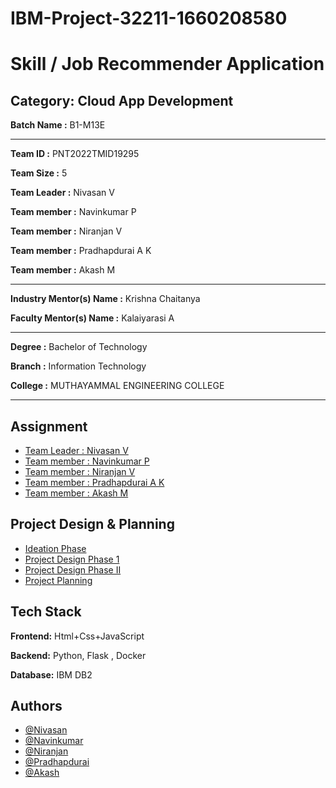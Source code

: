 
# IBM-Project-32211-1660208580

# Skill / Job Recommender Application


## Category: Cloud App Development


**Batch Name :** B1-M13E

---

**Team ID :** PNT2022TMID19295

**Team Size :** 5

**Team Leader :** Nivasan V

**Team member :** Navinkumar P

**Team member :** Niranjan V

**Team member :** Pradhapdurai A K

**Team member :** Akash M

---
**Industry Mentor(s) Name :** Krishna Chaitanya

**Faculty Mentor(s) Name :** Kalaiyarasi A

---

**Degree	:**	
Bachelor of Technology

**Branch	:**	
Information Technology

**College	:**	
MUTHAYAMMAL ENGINEERING COLLEGE

---





## Assignment  

 - [Team Leader : Nivasan V](https://github.com/IBM-EPBL/IBM-Project-32211-1660208580/tree/main/Assignment/Team%20Leader)
 - [Team member : Navinkumar P](https://github.com/IBM-EPBL/IBM-Project-32211-1660208580/tree/main/Assignment/Team%20Member%20-%201%20Navinkumar)
 - [Team member : Niranjan V](https://github.com/IBM-EPBL/IBM-Project-32211-1660208580/tree/main/Assignment/Team%20Member%20-%202%20Niranjan)
 - [Team member : Pradhapdurai A K](https://github.com/IBM-EPBL/IBM-Project-32211-1660208580/tree/main/Assignment/Team%20Member%20-%203%20Pradhapdurai)
 - [Team member : Akash M](https://github.com/IBM-EPBL/IBM-Project-32211-1660208580/tree/main/Assignment/Team%20Member%20-%204%20Akash)


## Project Design & Planning
- [Ideation Phase](https://github.com/IBM-EPBL/IBM-Project-32211-1660208580/tree/main/Project%20design%20%26%20planning/Ideation%20Phase)
- [Project Design Phase 1](https://github.com/IBM-EPBL/IBM-Project-32211-1660208580/tree/main/Project%20design%20%26%20planning/Project%20Design%20Phase%20I)
- [Project Design Phase II](https://github.com/IBM-EPBL/IBM-Project-32211-1660208580/tree/main/Project%20design%20%26%20planning/Project%20Design%20Phase%20II)
- [Project Planning](https://github.com/IBM-EPBL/IBM-Project-32211-1660208580/tree/main/Project%20Planning%20Phase)

## Tech Stack

**Frontend:** Html+Css+JavaScript

**Backend:** Python, Flask , Docker

**Database:** IBM DB2




## Authors

- [@Nivasan](https://github.com/NivasanV)
- [@Navinkumar](https://github.com/Navinkumar369)
- [@Niranjan](https://github.com/NIRANJAN2001)
- [@Pradhapdurai](https://github.com/Pradhapdurai)
- [@Akash](https://github.com/AkashM2175)
